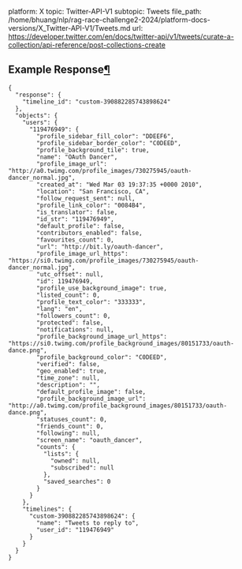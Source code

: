 platform: X
topic: Twitter-API-V1
subtopic: Tweets
file_path: /home/bhuang/nlp/rag-race-challenge2-2024/platform-docs-versions/X_Twitter-API-V1/Tweets.md
url: https://developer.twitter.com/en/docs/twitter-api/v1/tweets/curate-a-collection/api-reference/post-collections-create


## Example Response[¶](#example-response "Permalink to this headline")

    {
      "response": {
        "timeline_id": "custom-390882285743898624"
      },
      "objects": {
        "users": {
          "119476949": {
            "profile_sidebar_fill_color": "DDEEF6",
            "profile_sidebar_border_color": "C0DEED",
            "profile_background_tile": true,
            "name": "OAuth Dancer",
            "profile_image_url": "http://a0.twimg.com/profile_images/730275945/oauth-dancer_normal.jpg",
            "created_at": "Wed Mar 03 19:37:35 +0000 2010",
            "location": "San Francisco, CA",
            "follow_request_sent": null,
            "profile_link_color": "0084B4",
            "is_translator": false,
            "id_str": "119476949",
            "default_profile": false,
            "contributors_enabled": false,
            "favourites_count": 0,
            "url": "http://bit.ly/oauth-dancer",
            "profile_image_url_https": "https://si0.twimg.com/profile_images/730275945/oauth-dancer_normal.jpg",
            "utc_offset": null,
            "id": 119476949,
            "profile_use_background_image": true,
            "listed_count": 0,
            "profile_text_color": "333333",
            "lang": "en",
            "followers_count": 0,
            "protected": false,
            "notifications": null,
            "profile_background_image_url_https": "https://si0.twimg.com/profile_background_images/80151733/oauth-dance.png",
            "profile_background_color": "C0DEED",
            "verified": false,
            "geo_enabled": true,
            "time_zone": null,
            "description": "",
            "default_profile_image": false,
            "profile_background_image_url": "http://a0.twimg.com/profile_background_images/80151733/oauth-dance.png",
            "statuses_count": 0,
            "friends_count": 0,
            "following": null,
            "screen_name": "oauth_dancer",
            "counts": {
              "lists": {
                "owned": null,
                "subscribed": null
              },
              "saved_searches": 0
            }
          }
        },
        "timelines": {
          "custom-390882285743898624": {
            "name": "Tweets to reply to",
            "user_id": "119476949"
          }
        }
      }
    }